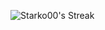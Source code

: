 ![Starko00's Streak](https://github-readme-streak-stats.herokuapp.com/?user=Starko00&theme=prussian&hide_border=true)
